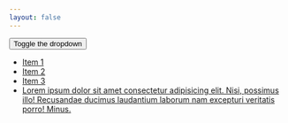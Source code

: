 ```yaml
---
layout: false
---
```


<style>
  @import url(/assets/site.css)
</style>

<div class="text-white bg-center bg-cover hero js-bg-target">
<div class="mb-10 text-black js-dropdown">
    <button type="button" class="btn js-dropdown-toggle">Toggle the dropdown</button>
    <ul class="p-4 bg-white shadow js-dropdown-menu">
        <li><a href="#">Item 1</a></li>
        <li><a href="#">Item 2</a></li>
        <li><a href="#">Item 3</a></li>
        <li><a href="#">Lorem ipsum dolor sit amet consectetur adipisicing elit. Nisi, possimus illo! Recusandae ducimus laudantium laborum nam excepturi veritatis porro! Minus.</a></li>
    </ul>
</div>
</div>
